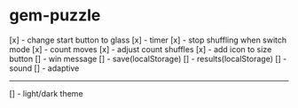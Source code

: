 # gem-puzzle

[x] - change start button to glass
[x] - timer
[x] - stop shuffling when switch mode
[x] - count moves
[x] - adjust count shuffles
[x] - add icon to size button
[] - win message
[] - save(localStorage)
[] - results(localStorage)
[] - sound
[] - adaptive

---

[] - light/dark theme
